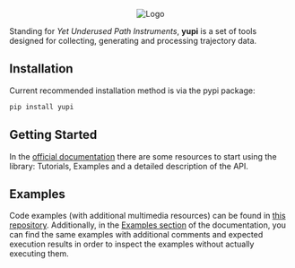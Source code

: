 <p style="text-align:center;"><img src="logo.png" alt="Logo"></p>

Standing for *Yet Underused Path Instruments*, **yupi** is a set of tools designed
for collecting, generating and processing trajectory data.

## Installation

Current recommended installation method is via the pypi package:

```cmd
pip install yupi
```

## Getting Started

In the [official documentation](https://yupi.readthedocs.io/en/latest/) there
are some resources to start using the library: Tutorials, Examples  and a
detailed description of the API.

## Examples

Code examples (with additional multimedia resources) can be found in
[this repository](https://github.com/yupidevs/yupi_examples). Additionally, in
the [Examples section](https://yupi.readthedocs.io/en/latest/examples/examples.html)
of the documentation, you can find the same examples with additional comments
and expected execution results in order to inspect the examples without actually
executing them.
